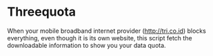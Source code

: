 Threequota
==========

When your mobile broadband internet provider (http://tri.co.id) blocks everything, even though it is its own website, this script fetch the downloadable information to show you your data quota.

